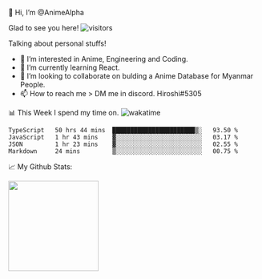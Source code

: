 👋 Hi, I’m @AnimeAlpha

Glad to see you here!  ![visitors](https://visitor-badge.glitch.me/badge?page_id=92675084)

Talking about personal stuffs!
- 👀 I’m interested in Anime, Engineering and Coding.
- 🌱 I’m currently learning React.
- 💞️ I’m looking to collaborate on bulding a Anime Database for Myanmar People.
- 📫 How to reach me > DM me in discord. Hiroshi#5305


📊 This Week I spend my time on. ![wakatime](https://wakatime.com/badge/user/47fa5905-5b5a-4ae7-9f80-05725739cf10.svg)

<!--START_SECTION:waka-->
```text
TypeScript   50 hrs 44 mins  ███████████████████████▒░   93.50 % 
JavaScript   1 hr 43 mins    ▓░░░░░░░░░░░░░░░░░░░░░░░░   03.17 % 
JSON         1 hr 23 mins    ▓░░░░░░░░░░░░░░░░░░░░░░░░   02.55 % 
Markdown     24 mins         ▒░░░░░░░░░░░░░░░░░░░░░░░░   00.75 % 
```
<!--END_SECTION:waka-->


📈 My Github Stats:

<img height="180em" src="https://github-readme-stats.vercel.app/api?username=AnimeAlpha&show_icons=true&hide_border=true&&count_private=true&include_all_commits=true" />

<!---
AnimeAlpha/AnimeAlpha is a ✨ special ✨ repository because its `README.md` (this file) appears on your GitHub profile.
You can click the Preview link to take a look at your changes.
--->
